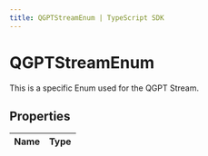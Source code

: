 ```yaml
---
title: QGPTStreamEnum | TypeScript SDK
---
```



# QGPTStreamEnum

This is a specific Enum used for the QGPT Stream.

## Properties

Name | Type
------------ | -------------


